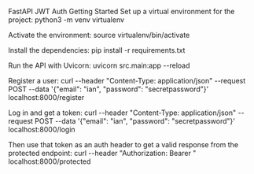 FastAPI JWT Auth
Getting Started
Set up a virtual environment for the project:
python3 -m venv virtualenv

Activate the environment:
source virtualenv/bin/activate

Install the dependencies:
pip install -r requirements.txt

Run the API with Uvicorn:
uvicorn src.main:app --reload

Register a user:
curl --header "Content-Type: application/json" --request POST --data '{"email": "ian", "password": "secretpassword"}' localhost:8000/register

Log in and get a token:
curl --header "Content-Type: application/json" --request POST --data '{"email": "ian", "password": "secretpassword"}' localhost:8000/login

Then use that token as an auth header to get a valid response from the protected endpoint:
curl --header "Authorization: Bearer <TOKEN>" localhost:8000/protected